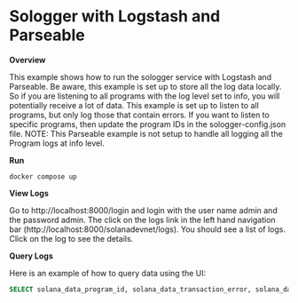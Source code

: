 # Sologger with Logstash and Parseable

**Overview**

This example shows how to run the sologger service with Logstash and Parseable. Be aware, this example is set up to store all the log data locally. So if you are listening to all programs with the log level set to info, you will potentially receive a lot of data.
This example is set up to listen to all programs, but only log those that contain errors. If you want to listen to specific programs, then update the program IDs in the sologger-config.json file.
NOTE: This Parseable example is not setup to handle all logging all the Program logs at info level.

**Run**

```shell
docker compose up
```

**View Logs**

Go to http://localhost:8000/login and login with the user name admin and the password admin. The click on the logs link in the left hand navigation bar (http://localhost:8000/solanadevnet/logs). You should see a list of logs. Click on the log to see the details.

**Query Logs**

Here is an example of how to query data using the UI:

```sql
SELECT solana_data_program_id, solana_data_transaction_error, solana_data_errors, solana_data_raw_logs FROM solanadevnet where "level" = 'ERROR';
```
